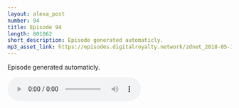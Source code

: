 ```yaml
---
layout: alexa_post
number: 94
title: Episode 94
length: 801062
short_description: Episode generated automaticly.
mp3_asset_link: https://episodes.digitalroyalty.network/zdnet_2018-05-16_01-00-03.mp3
---
```


Episode generated automaticly.

<audio controls>
    <source src="{{ page.mp3_asset_link }}" type="audio/mpeg">
</audio>
